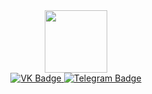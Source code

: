 <div id="header" align="center">
  <img src="https://media.giphy.com/media/v1.Y2lkPTc5MGI3NjExdmhobnV0OGxha256aDhkbHE2aDUzdzNja2lma25uNmV4MWljbW5ycSZlcD12MV9pbnRlcm5hbF9naWZfYnlfaWQmY3Q9Zw/bGgsc5mWoryfgKBx1u/giphy.gif" width="100"/>
  <div id="badges">
  <a href="https://vk.com/serenaflowrichard">
     <img src="https://img.shields.io/badge/VK-blue?logo=vk&logoColor=white&style=for-the-badge" alt="VK Badge"/>
  </a>
  <a href="https://t.me/zmeev06">
    <img src="https://img.shields.io/badge/Telegram-229ED9?logo=telegram&logoColor=white&style=for-the-badge" alt="Telegram Badge"/>
  </a>
</div>
</div>

